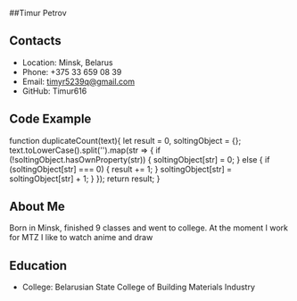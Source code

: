 ##Timur Petrov
## Contacts
  * Location: Minsk, Belarus
  * Phone: +375 33 659 08 39
  * Email: timyr5239q@gmail.com
  * GitHub: Timur616
## Code Example
 function duplicateCount(text){
  let result = 0,
      soltingObject = {};
  text.toLowerCase().split('').map(str => {
      if (!soltingObject.hasOwnProperty(str)) {
        soltingObject[str] = 0;
      } else {
        if (soltingObject[str] === 0) {
          result += 1;
        }
        soltingObject[str] = soltingObject[str] + 1;
      }
  });
  return result;
}
## About Me
Born in Minsk, finished 9 classes and went to college. At the moment I work for MTZ
I like to watch anime and draw
## Education
 * College: Belarusian State College of Building Materials Industry
